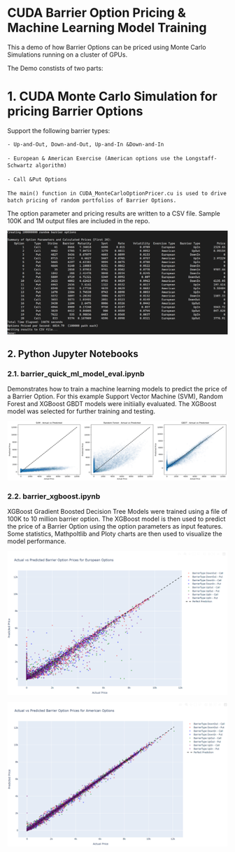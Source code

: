 # CUDA Barrier Option Pricing & Machine Learning Model Training

This a demo of how Barrier Options can be priced using Monte Carlo Simulations running on a cluster of GPUs.

The Demo constists of two parts:

# 1. CUDA Monte Carlo Simulation for pricing Barrier Options 	 
   
   Support the following barrier types:

	- Up-and-Out, Down-and-Out, Up-and-In &Down-and-In

	- European & American Exercise (American options use the Longstaff-Schwartz algorithm)

	- Call &Put Options

	The main() function in CUDA_MonteCarloOptionPricer.cu is used to drive batch pricing of random portfolios of Barrier Options. 


   The option parameter and pricing results are written to a CSV file. Sample 100K and 1M output files are included in the repo.

   ![Create Barriers](https://github.com/brendanbignell/CUDA_MonteCarloOptionPricer/blob/master/images/CreateBarriers.png)

## 2. Python Jupyter Notebooks 

### 2.1.  barrier_quick_ml_model_eval.ipynb
Demonstrates how to train a machine learning models to predict the price of a Barrier Option. For this example Support Vector Machine (SVM), Random Forest and XGBoost GBDT models were initiially evaluated. The XGBoost model was selected for further training and testing. 

   ![Model Eval](https://github.com/brendanbignell/CUDA_MonteCarloOptionPricer/blob/master/images/QuickModelEvals.png)

### 2.2.  barrier_xgboost.ipynb

XGBoost Gradient Boosted Decision Tree Models were trained using a file of 100K to 10 million barrier option. The XGBoost model is then used to predict the price of a Barrier Option using the option parameters as input features.  Some statistics, Mathpoltlib and Ploty charts are then used to visualize the model performance.
 
 ![European Barriers](https://github.com/brendanbignell/CUDA_MonteCarloOptionPricer/blob/master/images/EuropeanBarriers.png)

 ![American Barriers](https://github.com/brendanbignell/CUDA_MonteCarloOptionPricer/blob/master/images/AmericanBarriers.png)
